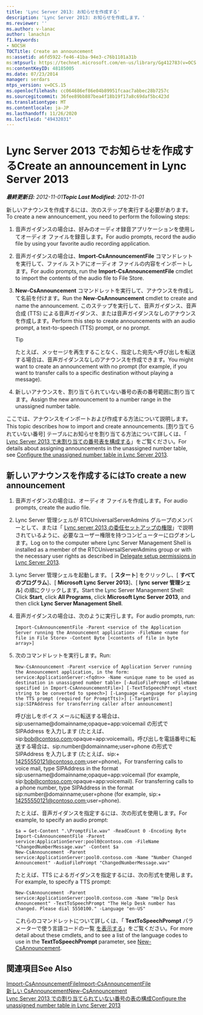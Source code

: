 ```yaml
---
title: 'Lync Server 2013: お知らせを作成する'
description: 'Lync Server 2013: お知らせを作成します。'
ms.reviewer: ''
ms.author: v-lanac
author: lanachin
f1.keywords:
- NOCSH
TOCTitle: Create an announcement
ms:assetid: a6fd5922-fe46-41ba-94e3-c76b1101a31b
ms:mtpsurl: https://technet.microsoft.com/en-us/library/Gg412783(v=OCS.15)
ms:contentKeyID: 48185005
ms.date: 07/23/2014
manager: serdars
mtps_version: v=OCS.15
ms.openlocfilehash: cc064686ef86e04b89951fcaac7abbec28b7257c
ms.sourcegitcommit: 36fee89bb887bea4f18b19f17a8c69daf5bc423d
ms.translationtype: MT
ms.contentlocale: ja-JP
ms.lasthandoff: 11/26/2020
ms.locfileid: "49432031"
---
```

# <a name="create-an-announcement-in-lync-server-2013"></a><span data-ttu-id="ff53f-103">Lync Server 2013 でお知らせを作成する</span><span class="sxs-lookup"><span data-stu-id="ff53f-103">Create an announcement in Lync Server 2013</span></span>

<div data-xmlns="http://www.w3.org/1999/xhtml">

<div class="topic" data-xmlns="http://www.w3.org/1999/xhtml" data-msxsl="urn:schemas-microsoft-com:xslt" data-cs="https://msdn.microsoft.com/">

<div data-asp="https://msdn2.microsoft.com/asp">



</div>

<div id="mainSection">

<div id="mainBody"><span data-ttu-id="ff53f-104">

<span> </span></span><span class="sxs-lookup"><span data-stu-id="ff53f-104">

<span> </span></span></span>

<span data-ttu-id="ff53f-105">_**最終更新日:** 2012-11-01_</span><span class="sxs-lookup"><span data-stu-id="ff53f-105">_**Topic Last Modified:** 2012-11-01_</span></span>

<span data-ttu-id="ff53f-106">新しいアナウンスを作成するには、次のステップを実行する必要があります。</span><span class="sxs-lookup"><span data-stu-id="ff53f-106">To create a new announcement, you need to perform the following steps:</span></span>

1.  <span data-ttu-id="ff53f-107">音声ガイダンスの場合は、好みのオーディオ録音アプリケーションを使用してオーディオ ファイルを録音します。</span><span class="sxs-lookup"><span data-stu-id="ff53f-107">For audio prompts, record the audio file by using your favorite audio recording application.</span></span>

2.  <span data-ttu-id="ff53f-108">音声ガイダンスの場合は、**Import-CsAnnouncementFile** コマンドレットを実行して、ファイル ストアにオーディオ ファイルの内容をインポートします。</span><span class="sxs-lookup"><span data-stu-id="ff53f-108">For audio prompts, run the **Import-CsAnnouncementFile** cmdlet to import the contents of the audio file to File Store.</span></span>

3.  <span data-ttu-id="ff53f-109">**New-CsAnnouncement** コマンドレットを実行して、アナウンスを作成して名前を付けます。</span><span class="sxs-lookup"><span data-stu-id="ff53f-109">Run the **New-CsAnnouncement** cmdlet to create and name the announcement.</span></span> <span data-ttu-id="ff53f-110">このステップを実行して、音声ガイダンス、音声合成 (TTS) による音声ガイダンス、または音声ガイダンスなしのアナウンスを作成します。</span><span class="sxs-lookup"><span data-stu-id="ff53f-110">Perform this step to create announcements with an audio prompt, a text-to-speech (TTS) prompt, or no prompt.</span></span>
    
    <div>
    

    > [!TIP]  
    > <span data-ttu-id="ff53f-111">たとえば、メッセージを再生することなく、指定した宛先へ呼び出しを転送する場合は、音声ガイダンスなしのアナウンスを作成できます。</span><span class="sxs-lookup"><span data-stu-id="ff53f-111">You might want to create an announcement with no prompt (for example, if you want to transfer calls to a specific destination without playing a message).</span></span>

    
    </div>

4.  <span data-ttu-id="ff53f-112">新しいアナウンスを、割り当てられていない番号の表の番号範囲に割り当てます。</span><span class="sxs-lookup"><span data-stu-id="ff53f-112">Assign the new announcement to a number range in the unassigned number table.</span></span>

<span data-ttu-id="ff53f-113">ここでは、アナウンスをインポートおよび作成する方法について説明します。</span><span class="sxs-lookup"><span data-stu-id="ff53f-113">This topic describes how to import and create announcements.</span></span> <span data-ttu-id="ff53f-114">[割り当てられていない番号] テーブルにお知らせを割り当てる方法について詳しくは、「 [Lync Server 2013 で未割り当ての番号表を構成する](lync-server-2013-configure-the-unassigned-number-table.md)」をご覧ください。</span><span class="sxs-lookup"><span data-stu-id="ff53f-114">For details about assigning announcements in the unassigned number table, see [Configure the unassigned number table in Lync Server 2013](lync-server-2013-configure-the-unassigned-number-table.md).</span></span>

<div>

## <a name="to-create-a-new-announcement"></a><span data-ttu-id="ff53f-115">新しいアナウンスを作成するには</span><span class="sxs-lookup"><span data-stu-id="ff53f-115">To create a new announcement</span></span>

1.  <span data-ttu-id="ff53f-116">音声ガイダンスの場合は、オーディオ ファイルを作成します。</span><span class="sxs-lookup"><span data-stu-id="ff53f-116">For audio prompts, create the audio file.</span></span>

2.  <span data-ttu-id="ff53f-117">Lync Server 管理シェルが RTCUniversalServerAdmins グループのメンバーとして、または「 [Lync server 2013 の委任セットアップの権限](lync-server-2013-delegate-setup-permissions.md)」で説明されているように、必要なユーザー権限を持つコンピューターにログオンします。</span><span class="sxs-lookup"><span data-stu-id="ff53f-117">Log on to the computer where Lync Server Management Shell is installed as a member of the RTCUniversalServerAdmins group or with the necessary user rights as described in [Delegate setup permissions in Lync Server 2013](lync-server-2013-delegate-setup-permissions.md).</span></span>

3.  <span data-ttu-id="ff53f-118">Lync Server 管理シェルを起動します。 [ **スタート**] をクリックし、[ **すべてのプログラム**]、[ **Microsoft Lync Server 2013**]、[ **lync server 管理シェル**] の順にクリックします。</span><span class="sxs-lookup"><span data-stu-id="ff53f-118">Start the Lync Server Management Shell: Click **Start**, click **All Programs**, click **Microsoft Lync Server 2013**, and then click **Lync Server Management Shell**.</span></span>

4.  <span data-ttu-id="ff53f-119">音声ガイダンスの場合は、次のように実行します。</span><span class="sxs-lookup"><span data-stu-id="ff53f-119">For audio prompts, run:</span></span>
    
        Import-CsAnnouncementFile -Parent <service of the Application Server running the Announcement application> -FileName <name for file in File Store> -Content Byte [<contents of file in byte array>]

5.  <span data-ttu-id="ff53f-120">次のコマンドレットを実行します。</span><span class="sxs-lookup"><span data-stu-id="ff53f-120">Run:</span></span>
    
        New-CsAnnouncement -Parent <service of Application Server running the Announcement application, in the form: service:ApplicationServer:<fqdn>> -Name <unique name to be used as destination in unassigned number table> [-AudioFilePrompt <FileName specified in Import-CsAnnouncementFile>] [-TextToSpeechPrompt <text string to be converted to speech>] [-Language <Language for playing the TTS prompt (required for PromptTts)>] [-TargetUri sip:SIPAddress for transferring caller after announcement]
    
    <span data-ttu-id="ff53f-p103">呼び出しをボイス メールに転送する場合は、sip:username@domainname;opaque=app:voicemail の形式で SIPAddress を入力します (たとえば、sip:bob@contoso.com;opaque=app:voicemail)。呼び出しを電話番号に転送する場合は、sip:number@domainname;user=phone の形式で SIPAddress を入力します (たとえば、sip:+ 14255550121@contoso.com;user=phone)。</span><span class="sxs-lookup"><span data-stu-id="ff53f-p103">For transferring calls to voice mail, type SIPAddress in the format sip:username@domainname;opaque=app:voicemail (for example, sip:bob@contoso.com;opaque=app:voicemail). For transferring calls to a phone number, type SIPAddress in the format sip:number@domainname;user=phone (for example, sip:+ 14255550121@contoso.com;user=phone).</span></span>
    
    <span data-ttu-id="ff53f-123">たとえば、音声ガイダンスを指定するには、次の形式を使用します。</span><span class="sxs-lookup"><span data-stu-id="ff53f-123">For example, to specify an audio prompt:</span></span>
    
        $a = Get-Content ".\PromptFile.wav" -ReadCount 0 -Encoding Byte
        Import-CsAnnouncementFile -Parent service:ApplicationServer:pool0@contoso.com -FileName "ChangedNumberMessage.wav" -Content $a
        New-CsAnnouncement -Parent service:ApplicationServer:pool0.contoso.com -Name "Number Changed Announcement" -AudioFilePrompt "ChangedNumberMessage.wav"
    
    <span data-ttu-id="ff53f-124">たとえば、TTS によるガイダンスを指定するには、次の形式を使用します。</span><span class="sxs-lookup"><span data-stu-id="ff53f-124">For example, to specify a TTS prompt:</span></span>
    
        New-CsAnnouncement -Parent service:ApplicationServer:pool0.contoso.com -Name "Help Desk Announcement" -TextToSpeechPrompt "The Help Desk number has changed. Please dial 5550100." -Language "en-US"
    
    <span data-ttu-id="ff53f-125">これらのコマンドレットについて詳しくは、「 **TextToSpeechPrompt** パラメーターで使う言語コードの一覧 [を表示する](https://docs.microsoft.com/powershell/module/skype/New-CsAnnouncement)」をご覧ください。</span><span class="sxs-lookup"><span data-stu-id="ff53f-125">For more detail about these cmdlets, and to see a list of the language codes to use in the **TextToSpeechPrompt** parameter, see [New-CsAnnouncement](https://docs.microsoft.com/powershell/module/skype/New-CsAnnouncement).</span></span>

</div>

<div>

## <a name="see-also"></a><span data-ttu-id="ff53f-126">関連項目</span><span class="sxs-lookup"><span data-stu-id="ff53f-126">See Also</span></span>


[<span data-ttu-id="ff53f-127">Import-CsAnnouncementFile</span><span class="sxs-lookup"><span data-stu-id="ff53f-127">Import-CsAnnouncementFile</span></span>](https://docs.microsoft.com/powershell/module/skype/Import-CsAnnouncementFile)  
[<span data-ttu-id="ff53f-128">新しい CsAnnouncement</span><span class="sxs-lookup"><span data-stu-id="ff53f-128">New-CsAnnouncement</span></span>](https://docs.microsoft.com/powershell/module/skype/New-CsAnnouncement)  
[<span data-ttu-id="ff53f-129">Lync Server 2013 での割り当てられていない番号の表の構成</span><span class="sxs-lookup"><span data-stu-id="ff53f-129">Configure the unassigned number table in Lync Server 2013</span></span>](lync-server-2013-configure-the-unassigned-number-table.md)  
  

<span data-ttu-id="ff53f-130"></div>

</div>

<span> </span>

</div>

</div>

</span><span class="sxs-lookup"><span data-stu-id="ff53f-130"></div>

</div>

<span> </span>

</div>

</div>

</span></span></div>

